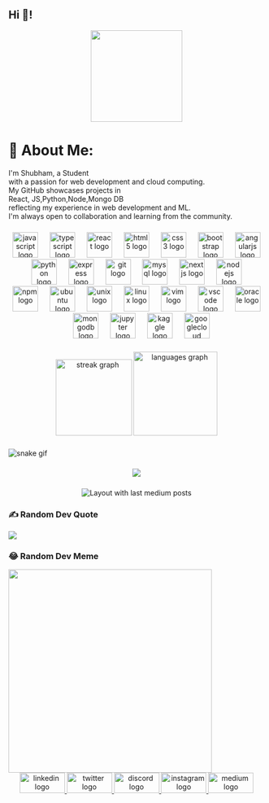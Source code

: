 <h2 align="left">Hi 👋! </h2>
<div align="center">
  <img height="180" src="https://media.giphy.com/media/Nx0rz3jtxtEre/giphy.gif?cid=790b7611kl8epwswarqzd7fwf5gul79qy7p1cmc38g1t3udd&ep=v1_gifs_search&rid=giphy.gif&ct=g"  />
</div>

# 💫 About Me:
I'm Shubham, a Student<br>with a passion for web development and cloud computing. <br>My GitHub showcases projects in<br> React, JS,Python,Node,Mongo DB<br> reflecting my experience in  web development and ML. <br>I'm always open to collaboration and learning from the community.
###



###

<div align="center">
  <img src="https://cdn.jsdelivr.net/gh/devicons/devicon/icons/javascript/javascript-original.svg" height="50" alt="javascript logo"  />
  <img width="15" />
  <img src="https://cdn.jsdelivr.net/gh/devicons/devicon/icons/typescript/typescript-original.svg" height="50" alt="typescript logo"  />
  <img width="15" />
  <img src="https://cdn.jsdelivr.net/gh/devicons/devicon/icons/react/react-original.svg" height="50" alt="react logo"  />
  <img width="15" />
  <img src="https://cdn.jsdelivr.net/gh/devicons/devicon/icons/html5/html5-original.svg" height="50" alt="html5 logo"  />
  <img width="15" />
  <img src="https://cdn.jsdelivr.net/gh/devicons/devicon/icons/css3/css3-original.svg" height="50" alt="css3 logo"  />
  <img width="15" />
  <img src="https://cdn.jsdelivr.net/gh/devicons/devicon/icons/bootstrap/bootstrap-original.svg" height="50" alt="bootstrap logo"  />
  <img width="15" />
  <img src="https://cdn.jsdelivr.net/gh/devicons/devicon/icons/angularjs/angularjs-original.svg" height="50" alt="angularjs logo"  />
  <img width="15" />
  <img src="https://cdn.jsdelivr.net/gh/devicons/devicon/icons/python/python-original.svg" height="50" alt="python logo"  />
  <img width="15" />
  <img src="https://cdn.jsdelivr.net/gh/devicons/devicon/icons/express/express-original.svg" height="50" alt="express logo"  />
  <img width="15" />
  <img src="https://cdn.jsdelivr.net/gh/devicons/devicon/icons/git/git-original.svg" height="50" alt="git logo"  />
  <img width="15" />
  <img src="https://cdn.jsdelivr.net/gh/devicons/devicon/icons/mysql/mysql-original.svg" height="50" alt="mysql logo"  />
  <img width="15" />
  <img src="https://cdn.jsdelivr.net/gh/devicons/devicon/icons/nextjs/nextjs-original.svg" height="50" alt="nextjs logo"  />
  <img width="15" />
  <img src="https://cdn.jsdelivr.net/gh/devicons/devicon/icons/nodejs/nodejs-original.svg" height="50" alt="nodejs logo"  />
  <img width="15" />
  <img src="https://cdn.jsdelivr.net/gh/devicons/devicon/icons/npm/npm-original-wordmark.svg" height="50" alt="npm logo"  />
  <img width="15" />
  <img src="https://cdn.jsdelivr.net/gh/devicons/devicon/icons/ubuntu/ubuntu-plain.svg" height="50" alt="ubuntu logo"  />
  <img width="15" />
  <img src="https://cdn.jsdelivr.net/gh/devicons/devicon/icons/unix/unix-original.svg" height="50" alt="unix logo"  />
  <img width="15" />
  <img src="https://cdn.jsdelivr.net/gh/devicons/devicon/icons/linux/linux-original.svg" height="50" alt="linux logo"  />
  <img width="15" />
  <img src="https://cdn.jsdelivr.net/gh/devicons/devicon/icons/vim/vim-original.svg" height="50" alt="vim logo"  />
  <img width="15" />
  <img src="https://cdn.jsdelivr.net/gh/devicons/devicon/icons/vscode/vscode-original.svg" height="50" alt="vscode logo"  />
  <img width="15" />
  <img src="https://cdn.jsdelivr.net/gh/devicons/devicon/icons/oracle/oracle-original.svg" height="50" alt="oracle logo"  />
  <img width="15" />
  <img src="https://cdn.jsdelivr.net/gh/devicons/devicon/icons/mongodb/mongodb-original.svg" height="50" alt="mongodb logo"  />
  <img width="15" />
  <img src="https://cdn.jsdelivr.net/gh/devicons/devicon/icons/jupyter/jupyter-original.svg" height="50" alt="jupyter logo"  />
  <img width="15" />
  <img src="https://cdn.jsdelivr.net/gh/devicons/devicon/icons/kaggle/kaggle-original.svg" height="50" alt="kaggle logo"  />
  <img width="15" />
  <img src="https://cdn.jsdelivr.net/gh/devicons/devicon/icons/googlecloud/googlecloud-original.svg" height="50" alt="googlecloud logo"  />
</div>

###

<div align="center">
  <img src="https://streak-stats.demolab.com?user=ShubhamKumar1095&locale=en&mode=daily&theme=dracula&hide_border=true&border_radius=5" height="150" alt="streak graph"  />
  <img src="https://github-readme-stats.vercel.app/api/top-langs?username=ShubhamKumar1095&locale=en&hide_title=false&layout=compact&card_width=320&langs_count=5&theme=dracula&hide_border=true" height="165" alt="languages graph"  />
</div>

###

![snake gif](https://github.com/ShubhamKumar1095/ShubhamKumar1095/blob/output/github-contribution-grid-snake.gif)

###

<div align="center">
  <img src="https://visitor-badge.laobi.icu/badge?page_id=ShubhamKumar1095.ShubhamKumar1095&left_text=Popularity"  />
</div>

###

<div align="center">
  <img src="https://github-read-medium-git-main.pahlevikun.vercel.app/latest?limit=3&username=shubhamsbm1095&theme=dark" alt="Layout with last medium posts"  />
</div>

###
### ✍️ Random Dev Quote
![](https://quotes-github-readme.vercel.app/api?type=horizontal&theme=radical)

### 😂 Random Dev Meme
<img src='https://memer-new.vercel.app/' style="height: 400px;"/>

<div align="center">
  <a href="https://www.linkedin.com/in/shubham1095/" target="_blank">
    <img src="https://raw.githubusercontent.com/maurodesouza/profile-readme-generator/master/src/assets/icons/social/linkedin/default.svg" width="89" height="40" alt="linkedin logo"  />
  </a>
  <a href="https://x.com/_skar_07" target="_blank">
    <img src="https://raw.githubusercontent.com/maurodesouza/profile-readme-generator/master/src/assets/icons/social/twitter/default.svg" width="89" height="40" alt="twitter logo"  />
  </a>
  <a href="https://discord.com/" target="_blank">
    <img src="https://raw.githubusercontent.com/maurodesouza/profile-readme-generator/master/src/assets/icons/social/discord/default.svg" width="89" height="40" alt="discord logo"  />
  </a>
  <a href="https://www.instagram.com/_shu.bh.am_07/" target="_blank">
    <img src="https://raw.githubusercontent.com/maurodesouza/profile-readme-generator/master/src/assets/icons/social/instagram/default.svg" width="89" height="40" alt="instagram logo"  />
  </a>
  <a href="https://medium.com/@shubhamsbm1095" target="_blank">
    <img src="https://raw.githubusercontent.com/maurodesouza/profile-readme-generator/master/src/assets/icons/social/medium/default.svg" width="89" height="40" alt="medium logo"  />
  </a>
</div>

###




